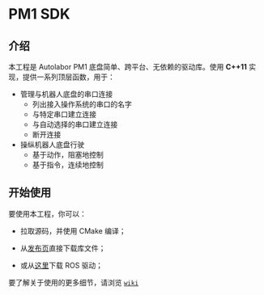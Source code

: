 # PM1 SDK

## 介绍

本工程是 Autolabor PM1 底盘简单、跨平台、无依赖的驱动库。使用 **C++11** 实现，提供一系列顶层函数，用于：
* 管理与机器人底盘的串口连接 
  * 列出接入操作系统的串口的名字
  * 与特定串口建立连接
  * 与自动选择的串口建立连接
  * 断开连接
* 操纵机器人底盘行驶 
  * 基于动作，阻塞地控制
  * 基于指令，连续地控制

## 开始使用

要使用本工程，你可以：

* 拉取源码，并使用 CMake 编译；

* 从[发布页](https://github.com/autolaborcenter/pm1_sdk/releases)直接下载库文件；

* 或从[这里](https://github.com/autolaborcenter/pm1_driver_ros)下载 ROS 驱动；

要了解关于使用的更多细节，请浏览 [`wiki`](https://github.com/autolaborcenter/pm1_sdk/wiki/Home)
